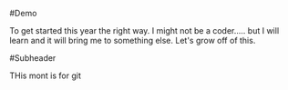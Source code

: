#Demo 

To get started this year the right way.  I might not be a coder..... but I will learn and it will bring me to something else.
Let's grow off of this.


#Subheader

THis mont is for git

